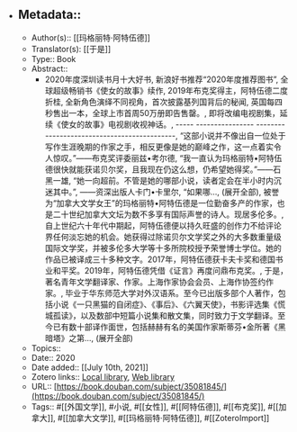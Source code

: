 - ## Metadata::
    - Author(s):: [[玛格丽特·阿特伍德]]
    - Translator(s): [[于是]]
    - Type:: Book
    - Abstract::
        - 2020年度深圳读书月十大好书, 新浪好书推荐“2020年度推荐图书”, 全球超级畅销书《使女的故事》续作, 2019年布克奖得主，阿特伍德二度折桂, 全新角色演绎不同视角，首次披露基列国背后的秘闻, 英国每四秒售出一本，全球上市首周50万册即告售罄。, 即将改编电视剧集，延续《使女的故事》电视剧收视神话。, ----- ---------------- --------------------------------------------, “这部小说并不像出自一位处于写作生涯晚期的作家之手，相反更像是她的巅峰之作，这一点着实令人惊叹。”——布克奖评委丽兹•考尔德, “我一直认为玛格丽特•阿特伍德很快就能获诺贝尔奖，且我现在仍这么想，仍希望她得奖。”——石黑一雄, “她一向超前。不管是她的哪部小说，读者定会在半小时内沉迷其中。”, ——资深出版人卡门•卡里尔, “如果哪..., (展开全部), 被誉为“加拿大文学女王”的玛格丽特•阿特伍德是一位勤奋多产的作家，也是二十世纪加拿大文坛为数不多享有国际声誉的诗人。现居多伦多。, 自上世纪六十年代中期起，阿特伍德便以持久旺盛的创作力不给评论界任何淡忘她的机会。她获得过除诺贝尔文学奖之外的大多数重量级国际文学奖，并被多伦多大学等十多所院校授予荣誉博士学位。她的作品已被译成三十多种文字。2017年，阿特伍德获卡夫卡奖和德国书业和平奖。2019年，阿特伍德凭借《证言》再度问鼎布克奖。, 于是，著名青年文学翻译家、作家。上海作家协会会员、上海作协签约作家。, 毕业于华东师范大学对外汉语系。至今已出版多部个人著作，包括小说《一只黑猫的自闭症》、《事后》、《六翼天使》，书影评选集《慌城孤读》，以及数部中短篇小说集和散文集，同时致力于文学翻译。至今已有数十部译作面世，包括赫赫有名的美国作家斯蒂芬•金所著《黑暗塔》之第..., (展开全部)
    - Topics:: 
    - Date:: 2020
    - Date added:: [[July 10th, 2021]]
    - Zotero links:: [Local library](zotero://select/library/items/FB5IGRKN), [Web library](https://www.zotero.org/users/7147715/items/FB5IGRKN)
    - URL:: [https://book.douban.com/subject/35081845/](https://book.douban.com/subject/35081845/)
    - Tags:: #[[外国文学]], #小说, #[[女性]], #[[阿特伍德]], #[[布克奖]], #[[加拿大]], #[[加拿大文学]], #[[玛格丽特·阿特伍德]], #[[ZoteroImport]]
